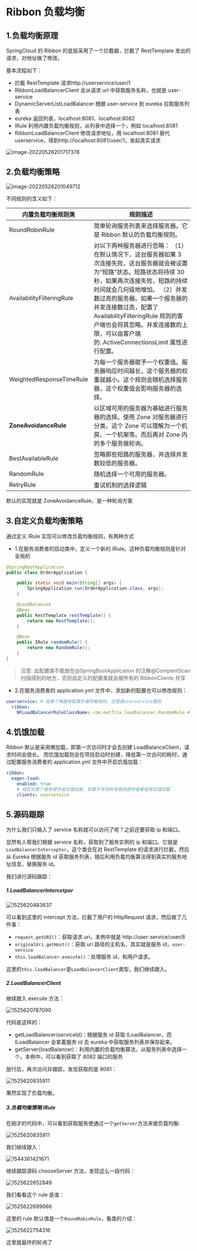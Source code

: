 # Ribbon 负载均衡

## 1.负载均衡原理

SpringCloud 的 Ribbon 的底层采用了一个拦截器，拦截了 RestTemplate 发出的请求，对地址做了修改。

基本流程如下：

- 拦截 RestTemplate 请求http://userservice/user/1
- RibbonLoadBalancerClient 会从请求 url 中获取服务名称，也就是 user-service
- DynamicServerListLoadBalancer 根据 user-service 到 eureka 拉取服务列表
- eureka 返回列表，localhost:8081、localhost:8082
- IRule 利用内置负载均衡规则，从列表中选择一个，例如 localhost:8081
- RibbonLoadBalancerClient 修改请求地址，用 localhost:8081 替代 userservice，得到http://localhost:8081/user/1，发起真实请求

![image-20220526201717378](https://zwhid.oss-cn-shenzhen.aliyuncs.com/blog/05-26-vsBItQ.png)

## 2.负载均衡策略

![image-20220526201049712](https://zwhid.oss-cn-shenzhen.aliyuncs.com/blog/05-26-6uxRbB.png)

不同规则的含义如下：

| **内置负载均衡规则类**    | **规则描述**                                                                                                                                                                                                                                                                                                                                                                                                         |
| ------------------------- | -------------------------------------------------------------------------------------------------------------------------------------------------------------------------------------------------------------------------------------------------------------------------------------------------------------------------------------------------------------------------------------------------------------------- |
| RoundRobinRule            | 简单轮询服务列表来选择服务器。它是 Ribbon 默认的负载均衡规则。                                                                                                                                                                                                                                                                                                                                                       |
| AvailabilityFilteringRule | 对以下两种服务器进行忽略： （1）在默认情况下，这台服务器如果 3 次连接失败，这台服务器就会被设置为“短路”状态。短路状态将持续 30 秒，如果再次连接失败，短路的持续时间就会几何级地增加。 （2）并发数过高的服务器。如果一个服务器的并发连接数过高，配置了 AvailabilityFilteringRule 规则的客户端也会将其忽略。并发连接数的上限，可以由客户端的<clientName>.<clientConfigNameSpace>.ActiveConnectionsLimit 属性进行配置。 |
| WeightedResponseTimeRule  | 为每一个服务器赋予一个权重值。服务器响应时间越长，这个服务器的权重就越小。这个规则会随机选择服务器，这个权重值会影响服务器的选择。                                                                                                                                                                                                                                                                                   |
| **ZoneAvoidanceRule**     | 以区域可用的服务器为基础进行服务器的选择。使用 Zone 对服务器进行分类，这个 Zone 可以理解为一个机房、一个机架等。而后再对 Zone 内的多个服务做轮询。                                                                                                                                                                                                                                                                   |
| BestAvailableRule         | 忽略那些短路的服务器，并选择并发数较低的服务器。                                                                                                                                                                                                                                                                                                                                                                     |
| RandomRule                | 随机选择一个可用的服务器。                                                                                                                                                                                                                                                                                                                                                                                           |
| RetryRule                 | 重试机制的选择逻辑                                                                                                                                                                                                                                                                                                                                                                                                   |

默认的实现就是 ZoneAvoidanceRule，是一种轮询方案

## 3.自定义负载均衡策略

通过定义 IRule 实现可以修改负载均衡规则，有两种方式

- 1.在服务消费者的启动类中，定义一个新的 IRule。这种负载均衡规则是针对全局的

```java
@SpringBootApplication
public class OrderApplication {

    public static void main(String[] args) {
        SpringApplication.run(OrderApplication.class, args);
    }

    @LoadBalanced
    @Bean
    public RestTemplate restTemplate() {
        return new RestTemplate();
    }

    @Bean
    public IRule randomRule() {
        return new RandomRule();
    }
}
```

> 注意: 此配置类不能放在@SpringBootApplication 的注解@CompentScan 扫描得到的地方，否则自定义的配置类就会被所有的 RibbonClients 共享

- 2.在服务消费者的 application.yml 文件中，添加新的配置也可以修改规则：

```yaml
userservice: # 给某个微服务配置负载均衡规则，这里是userservice服务
  ribbon:
    NFLoadBalancerRuleClassName: com.netflix.loadbalancer.RandomRule # 负载均衡规则
```

## 4.饥饿加载

Ribbon 默认是采用懒加载，即第一次访问时才会去创建 LoadBalanceClient，请求时间会很长。
而饥饿加载则会在项目启动时创建，降低第一次访问的耗时，通过配置服务消费者的 application.yml 文件中开启饥饿加载：

```yaml
ribbon:
  eager-load:
    enabled: true
    # 指定对某个服务提供者饥饿加载，如果不写则所有服务提供者都启用饥饿加载
    clients: userservice
```

## 5.源码跟踪

为什么我们只输入了 service 名称就可以访问了呢？之前还要获取 ip 和端口。

显然有人帮我们根据 service 名称，获取到了服务实例的 ip 和端口。它就是`LoadBalancerInterceptor`，这个类会在对 RestTemplate 的请求进行拦截，然后从 Eureka 根据服务 id 获取服务列表，随后利用负载均衡算法得到真实的服务地址信息，替换服务 id。

我们进行源码跟踪：

##### 1.LoadBalancerIntercetpor

![1525620483637](https://zwhid.oss-cn-shenzhen.aliyuncs.com/blog/05-26-vCb8GR.png)

可以看到这里的 intercept 方法，拦截了用户的 HttpRequest 请求，然后做了几件事：

- `request.getURI()`：获取请求 uri，本例中就是 http://user-service/user/8
- `originalUri.getHost()`：获取 uri 路径的主机名，其实就是服务 id，`user-service`
- `this.loadBalancer.execute()`：处理服务 id，和用户请求。

这里的`this.loadBalancer`是`LoadBalancerClient`类型，我们继续跟入。

##### 2.LoadBalancerClient

继续跟入 execute 方法：

![1525620787090](https://zwhid.oss-cn-shenzhen.aliyuncs.com/blog/05-26-QM4u9m.png)

代码是这样的：

- getLoadBalancer(serviceId)：根据服务 id 获取 ILoadBalancer，而 ILoadBalancer 会拿着服务 id 去 eureka 中获取服务列表并保存起来。
- getServer(loadBalancer)：利用内置的负载均衡算法，从服务列表中选择一个。本例中，可以看到获取了 8082 端口的服务

放行后，再次访问并跟踪，发现获取的是 8081：

![1525620835911](https://zwhid.oss-cn-shenzhen.aliyuncs.com/blog/05-26-wtXdWQ.png)

果然实现了负载均衡。

##### 3.负载均衡策略 IRule

在刚才的代码中，可以看到获取服务使通过一个`getServer`方法来做负载均衡:

![1525620835911](https://zwhid.oss-cn-shenzhen.aliyuncs.com/blog/05-26-wtXdWQ.png)

我们继续跟入：

![1544361421671](https://zwhid.oss-cn-shenzhen.aliyuncs.com/blog/05-26-QIU1Ej.png)

继续跟踪源码 chooseServer 方法，发现这么一段代码：

![1525622652849](https://zwhid.oss-cn-shenzhen.aliyuncs.com/blog/05-26-hDqOE8.png)

我们看看这个 rule 是谁：

![1525622699666](https://zwhid.oss-cn-shenzhen.aliyuncs.com/blog/05-26-IcDJBM.png)

这里的 rule 默认值是一个`RoundRobinRule`，看类的介绍：

![1525622754316](https://zwhid.oss-cn-shenzhen.aliyuncs.com/blog/05-26-T3a8oG.png)

这里就最终的轮询了
